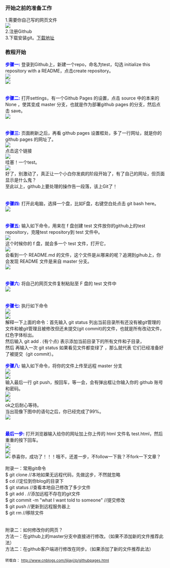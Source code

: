 ### 开始之前的准备工作
1.需要你自己写的网页文件  
![](http://images2015.cnblogs.com/blog/903320/201603/903320-20160305135133440-1617205021.png)  
2.注册Github  
3.下载安装git。[下载地址](https://git-scm.com/downloads)

### 教程开始  
<strong style="color:blue;">步骤一:</strong>
登录到Github上，新建一个repo，命名为test，勾选 initialize this repository with a README，点击create repository。  
![](http://images2015.cnblogs.com/blog/903320/201603/903320-20160305134947346-1921005167.png)  
![](http://images2015.cnblogs.com/blog/903320/201603/903320-20160305135528627-97762586.png)  
<br />  
<strong style="color:blue;">步骤二:</strong>
打开settings，有一个Github Pages 的设置，点击 source 中的本来的 None ，使其变成 master 分支，也就是作为部署github pages 的分支，然后点击 save。  
![](http://images2015.cnblogs.com/blog/903320/201701/903320-20170115212404385-1979000093.png)  
<br />  
<strong style="color:blue;">步骤三:</strong>
页面刷新之后，再看 github pages 设置框处，多了一行网址，就是你的 github pages 的网址了。  
![](http://images2015.cnblogs.com/blog/903320/201701/903320-20170115213630338-44375750.png)  
点击这个链接  
![](http://images2015.cnblogs.com/blog/903320/201701/903320-20170115213708181-1344935302.png)  
哇塞！一个test。  
![](http://images2015.cnblogs.com/blog/903320/201701/903320-20170115214228291-440785933.jpg)  
好了，别激动了，真正让一个小白你发疯的阶段开始了，有了自己的网址，但页面显示是什么鬼？  
至此以上，github上要处理的操作告一段落，该上Git了！  
<br />  
<strong style="color:blue;">步骤四:</strong>
打开此电脑，选择一个盘，比如F盘，右键空白处点击 git bash here。  
![](http://images2015.cnblogs.com/blog/903320/201603/903320-20160305143603580-1181123251.png)  
<br />  
<strong style="color:blue;">步骤五:</strong>
输入如下命令，用来在 f 盘创建 test 文件放你的github上的test repository，克隆test repository到 test 文件中。  
![](http://images2015.cnblogs.com/blog/903320/201603/903320-20160305144226284-240519711.png)  
这个时候你的 f 盘，就会多一个 test 文件，打开它，  
![](http://images2015.cnblogs.com/blog/903320/201603/903320-20160305144422830-1748939517.png)  
会看到一个 README.md 的文件，这个文件是从哪来的呢？追溯到gihub上，你会发现 README 文件是来自 master 分支。  
![](http://images2015.cnblogs.com/blog/903320/201701/903320-20170115221415291-438950308.jpg)  
<br />  
<strong style="color:blue;">步骤六:</strong>
将自己的网页文件复制粘贴至 F 盘的 test 文件中  
![](http://images2015.cnblogs.com/blog/903320/201701/903320-20170115214543088-1087192475.png)  
<br />  
<strong style="color:blue;">步骤七:</strong>
执行如下命令  
![](http://images2015.cnblogs.com/blog/903320/201701/903320-20170115223036885-339161325.png)  
![](http://images2015.cnblogs.com/blog/903320/201701/903320-20170115214907322-582268605.png)  
解释一下上面的命令：首先输入  git status   列出当前目录所有还没有被git管理的文件和被git管理且被修改但还未提交(git commit)的文件，也就是所有改动文件，红色字体标出。  
然后输入 git add .  (有个点) 表示添加当前目录下的所有文件和子目录，  
然后 再输入一次 git status 如果看见文件都变绿了 ，那么就代表 它们已经准备好了被提交（git commit）。
<br />  
<strong style="color:blue;">步骤八:</strong>
输入如下命令，将你的文件上传至远程 master 分支  
![](http://images2015.cnblogs.com/blog/903320/201701/903320-20170115215934447-1512227962.png)  
![](http://images2015.cnblogs.com/blog/903320/201701/903320-20170115220041244-1925172190.png)  
输入最后一行 git push，按回车，等一会，会有弹出框让你输入你的 github 账号和密码。  
![](http://images2015.cnblogs.com/blog/903320/201603/903320-20160305152031768-1166232109.png)  
![](http://images2015.cnblogs.com/blog/903320/201603/903320-20160305152052471-1604781690.png)  
ok之后耐心等待。  
当出现像下图中的语句之后，你已经完成了99%。  
![](http://images2015.cnblogs.com/blog/903320/201701/903320-20170115220210135-283625166.png)  
<br />  
<strong style="color:blue;">最后一步:</strong>
打开浏览器输入给你的网址加上你上传的 html 文件名 test.html，然后重重的按下回车。  
![](http://images2015.cnblogs.com/blog/903320/201701/903320-20170115220518744-483807793.png)  
![](http://images2015.cnblogs.com/blog/903320/201701/903320-20170115220529541-62659136.png)  
![](http://images2015.cnblogs.com/blog/903320/201603/903320-20160305153305424-1042365035.png)
恭喜你，成功了！！！哦不，还差一步，不follow一下我？不fork一下文章？
<br />  
附录一：常用git命令  
$ git clone		//本地如果无远程代码，先做这步，不然就忽略  
$ cd			//定位到你blog的目录下  
$ git status	//查看本地自己修改了多少文件  
$ git add .		//添加远程不存在的git文件  
$ git commit -m "what I want told to someone" //提交修改  
$ git push		//更新到远程服务器上  
$ git rm		//移除文件  
<br />  
附录二：如何修改你的网页？  
方法一：在github上的master分支中直接进行修改。（如果不添加新的文件推荐此法）  
方法二：在github客户端进行修改在同步。（如果添加了新的文件推荐此法）
<br />  
<sub>转载自：
<a target="_blank" href="http://www.cnblogs.com/lijiayi/p/githubpages.html">http://www.cnblogs.com/lijiayi/p/githubpages.html</a>
</sub>
